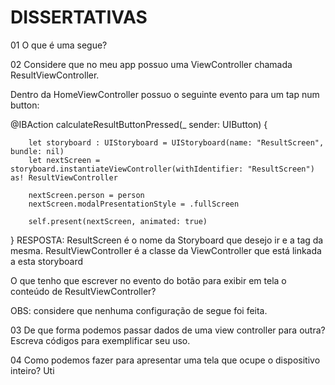 #  DISSERTATIVAS

01
O que é uma segue?

02
Considere que no meu app possuo uma ViewController chamada ResultViewController.

Dentro da HomeViewController possuo o seguinte evento para um tap num button:

@IBAction calculateResultButtonPressed(_ sender: UIButton) {
    
        let storyboard : UIStoryboard = UIStoryboard(name: "ResultScreen", bundle: nil)
        let nextScreen = storyboard.instantiateViewController(withIdentifier: "ResultScreen") as! ResultViewController
        
        nextScreen.person = person
        nextScreen.modalPresentationStyle = .fullScreen
        
        self.present(nextScreen, animated: true)
        
        
} RESPOSTA: ResultScreen é o nome da Storyboard que desejo ir e a tag da mesma. ResultViewController é a classe da ViewController que está linkada a esta storyboard

O que tenho que escrever no evento do botão para exibir em tela o conteúdo de ResultViewController?

OBS: considere que nenhuma configuração de segue foi feita.

03
De que forma podemos passar dados de uma view controller para outra? Escreva códigos para exemplificar seu uso.

04
Como podemos fazer para apresentar uma tela que ocupe o dispositivo inteiro?
 Uti
